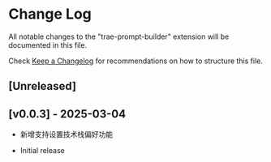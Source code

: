 # Change Log

All notable changes to the "trae-prompt-builder" extension will be documented in this file.

Check [Keep a Changelog](http://keepachangelog.com/) for recommendations on how to structure this file.

## [Unreleased]

## [v0.0.3] - 2025-03-04

- 新增支持设置技术栈偏好功能

- Initial release